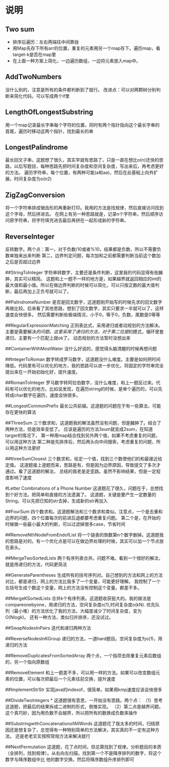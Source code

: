 # 说明


## Two sum
- 排序后遍历：左右两端往中间靠拢
- 用Map先存下所有arr的位置，重复的元素用另一个map存下。遍历map，看target-k是否在map里
- 在上面一种方案上简化，一边遍历数组，一边将元素放入map中。

## AddTwoNumbers
没什么别的，注意是所有的条件都判断到了就行。
改进点：可以对两颗树分别判断来简化代码，可以写成两个if里

## LengthOfLongestSubstring
用一个map记录最长字串每个字符的位置，同时有两个指针指向这个最长字串的首尾，遍历时移动这两个指针，找到最长的串

## LongestPalindrome
最长回文子串，这题想了很久，其实早就有思路了，只是一直在想比o(n)还快的思路，以后写题目，每种思路先把时间复杂度和空间复杂度，写出来后，再考虑更好的方法。
遍历字符串，每个位置，有两种可能(a和aa)，然后在此基础上向外扩展，时间复杂度为o(n2)

## ZigZagConversion
将一个字符串排成锯齿形的再重新打印。我用的方法是找规律，然后直接访问找到这个字母，然后拼进去。
在网上有另一种思路就是，记录n个字符串，然后顺序访问原字符串，将字符填充进去最后再拼在一起形成新的字符串。

## ReverseInteger
反转数字。两个点：第一，对于负数/10或者%10，结果都是负数，所以不需要负数单独来出来判断
第二，边界判定问题，每次加和之前都需要判断当前这个数加之后是否超过边界

##StringToInteger
字符串转数字，主要还是条件判断，这里我的代码显得有些臃肿，其实可以精简。
这题和上一题不一样的地方是，如果越界就返回相应的int的最大值和最小值。所以在做边界判断的时候可以简化，可以只按正数的最大值判断，最后再加上正负号就可以了。

##PalindromeNumber
是否是回文数字，这道题刚开始写的时候先求的回文数字再做比较。后来看了其他思路，想到了回文数字，其实只要求一半就可以了，这样速度会快很多。
然后需要判断些极端情况，小于0，等于0，负数，尾数是0等等

##RegularExpressionMatching
正则表达式，采用递归或者动规划的方法解决。主要是需要解决*的问题。这里采用了递归的方法，对于第二位是*的模式，循环里套递归，主要有一个匹配上就ok了。
动态规划的方法暂时没想出来

##ContainerWithMostWater
没什么好说的，感觉得头脑清醒的时候再想问题

##IntegerToRoman
数字转成罗马数字，这道题没什么难度。主要是如何把时间降低。代码里有可以优化的地方，我的思路可以进一步优化，将固定的字符串完全提出来在一开始初始化好，提升速度。

##RomanToInteger
罗马数字转阿拉伯数字，没什么难度，和上一题反过来。代码有可以优化的地方。比如说发现，在遍历string的时候，是单个遍历的，可以先转成char数字在遍历，速度会快很多。

##LongestCommonPrefix
最长公共前缀。这道题的问题在于有一些算法，可能存在更快的算法

##ThreeSum
三个数求和，这道题我的解法虽然没有问题，但是臃肿了。结合了两种方法，但是效率变低了。
应该是遍历的方法3sum就变成2sum，在知道targer的情况下，
第一种用map结合找到另外两个值，如果不考虑重复的问题，可以用这种方法
第二种是先排序后，然后两头向中间搜索，考虑重复的问题，所以用这种方法更好

##threeSumClosest
三个数求和，给定一个值，找到三个数使他们的和最接近给定值。
这道题接上道题而来，思路是有，但是因为边界原因，导致提交了多次才通过。看了这道题的解法，
总结的我老是走歪路。虽然不影响结果，但是一定程度影响了速度

#Letter Combinations of a Phone Number
这道题花了很久，问题在于，总想找到个好方法。把简单和直接的方法遗漏了。
这道题，关键是要产生一定数量的String，可以先把已知的str去掉，生成新的str再加入

##FourSum
四个数求和。这道题解法和三个数求和类似。注意点，一个是去重和边界的问题，四个位置每次的前进后退都要考虑重复问题。
第二个是，在开始的时候做一些最小最大的判断，可以过滤掉很多case，节省时间

##RemoveNthNodeFromEndofList
将一个链表的倒数第n个数字删掉。这道题我的思路是对的。有一个优化点是可以在做边界处理的时候，其实可以加一个节点放在表头。

##MergeTwoSortedLists
两个有序列表合并。问题不难。看到一个很好的解法，就是用递归的方法，代码更简洁

##GenerateParentheses
生成所有的括号序列对。自己想到的方法和网上的方法对比，都是递归，网上的方法比我多了一个变量，可能更好理解。
我控制了一个左括号生成个数这个变量，网上的方法没有控制这个变量。都差不多。

##MergeKSortedLists
合并k个有序列表。这道题收获挺大的。我的做法是compareonebyone，用递归的方法，空间复杂度o(1),时间复杂度o(kN).
优先队列（最小堆）的方法优化了我的方法，大幅度减少了时间复杂度，变为O(Nlogk)。
还有一种方法，类似归并排序，还没试过。

##SwapNodesInPairs
迭代和递归两种方法

##ReverseNodesInKGroup
递归的方法，一道hard题目。空间复杂度为o(1)，用递归的方法

##RemoveDuplicatesFromSortedArray
两个点，一个指项去除重复元素后数组的，另一个指向原数组

##RemoveElement
和上一题差不多，可以用一样的方法。如果可以改变数组元素的位置，可以每次把最后一个元素往前交换，提升速度

##ImplementStrStr
实现java的indexof，很简单。如果用kmp速度应该会快很多

##DivideTwoIntegers *
这道题很有意思，一开始没有思路。两个点：
（1）思考这道题，把最后的结果拆成二进制的形式，倒推实现。
（2）第二点是越界问题。这个真巧妙，因为用负数不会越界，所以把所有的数换成负数来操作

##SubstringwithConcatenationofAllWords
这道题花了我太多的时间，归结原因还是想复杂了，总觉得有一种特别简单的方法解决，其实真的不一定有这种方法。
还是老老实实按照常规方法来解决就行

##NextPermutation
这道题，花了点时间，但总算找到了规律。分析题目的本质（全排列，找到规律）。从右向左扫描，找到第一个不是降序排列的数字，将这个数字与降序数组中比
他的数字交换。然后将降序数组升序排列即可